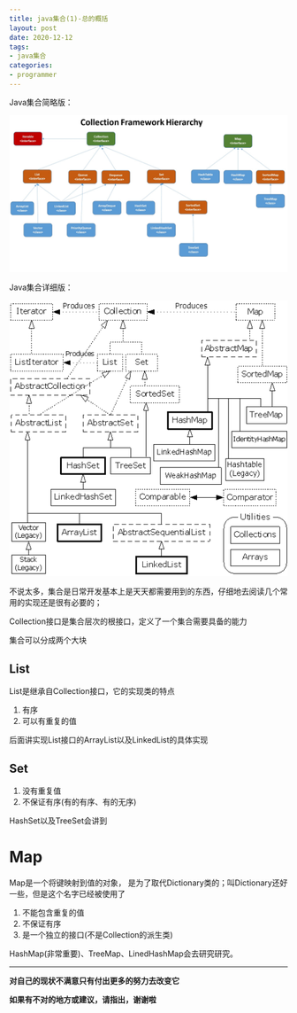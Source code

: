 ```yaml
---
title: java集合(1)-总的概括
layout: post
date: 2020-12-12
tags: 
- java集合
categories:
- programmer
---
```

Java集合简略版： 

![Java集合简略版](/assets/images/blog/2020-12-15-Collection-Map/java-collection-framework-hierarchy.jpg)

Java集合详细版：

![Java集合详细版](/assets/images/blog/2020-12-15-Collection-Map/ContainerTaxonomy.png)

不说太多，集合是日常开发基本上是天天都需要用到的东西，仔细地去阅读几个常用的实现还是很有必要的；

Collection接口是集合层次的根接口，定义了一个集合需要具备的能力
<!-- more -->
集合可以分成两个大块
## List
List是继承自Collection接口，它的实现类的特点
1. 有序
2. 可以有重复的值

后面讲实现List接口的ArrayList以及LinkedList的具体实现
## Set 
1. 没有重复值
2. 不保证有序(有的有序、有的无序)

HashSet以及TreeSet会讲到
# Map
Map是一个将键映射到值的对象， 是为了取代Dictionary类的；叫Dictionary还好一些，但是这个名字已经被使用了
1. 不能包含重复的值
2. 不保证有序
3. 是一个独立的接口(不是Collection的派生类)

HashMap(非常重要)、TreeMap、LinedHashMap会去研究研究。

---
**对自己的现状不满意只有付出更多的努力去改变它**

**如果有不对的地方或建议，请指出，谢谢啦**




